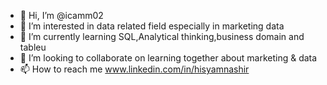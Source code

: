 - 👋 Hi, I’m @icamm02
- 👀 I’m interested in data related field especially in marketing data
- 🌱 I’m currently learning SQL,Analytical thinking,business domain and tableu
- 💞️ I’m looking to collaborate on learning together about marketing & data
- 📫 How to reach me www.linkedin.com/in/hisyamnashir 
